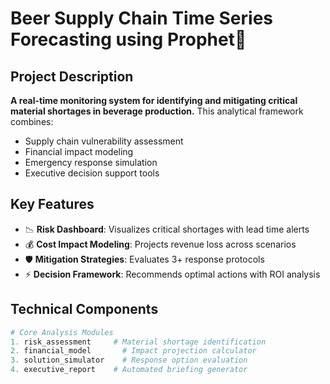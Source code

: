 # Beer Supply Chain Time Series Forecasting using Prophet🚨
## Project Description
**A real-time monitoring system for identifying and mitigating critical material shortages in beverage production.** This analytical framework combines:
- Supply chain vulnerability assessment
- Financial impact modeling
- Emergency response simulation
- Executive decision support tools

## Key Features
- 📉 **Risk Dashboard**: Visualizes critical shortages with lead time alerts
- 💰 **Cost Impact Modeling**: Projects revenue loss across scenarios
- 🛡 **Mitigation Strategies**: Evaluates 3+ response protocols
- ⚡ **Decision Framework**: Recommends optimal actions with ROI analysis

## Technical Components
```r
# Core Analysis Modules
1. risk_assessment     # Material shortage identification
2. financial_model       # Impact projection calculator  
3. solution_simulator    # Response option evaluation
4. executive_report    # Automated briefing generator
